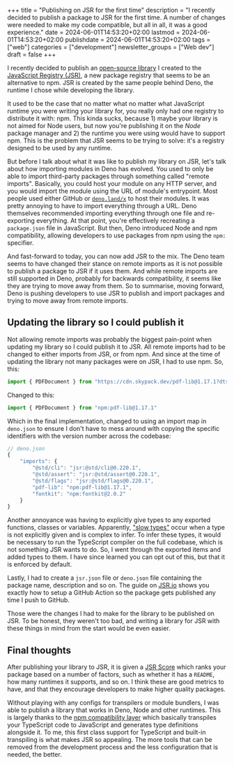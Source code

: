 +++
title = "Publishing on JSR for the first time"
description = "I recently decided to publish a package to JSR for the first time. A number of changes were needed to make my code compatible, but all in all, it was a good experience."
date = 2024-06-01T14:53:20+02:00
lastmod = 2024-06-01T14:53:20+02:00
publishdate = 2024-06-01T14:53:20+02:00
tags = ["web"]
categories = ["development"]
newsletter_groups = ["Web dev"]
draft = false
+++

I recently decided to publish an [open-source library](https://github.com/samjmck/tobcalc) I created to the [JavaScript Registry (JSR)](https://jsr.io), a new package registry that seems to be an alternative to npm. JSR is created by the same people behind Deno, the runtime I chose while developing the library.

It used to be the case that no matter what no matter what JavaScript runtime you were writing your library for, you really only had one registry to distribute it with: npm.  This kinda sucks, because 1) maybe your library is not aimed for Node users, but now you're publishing it on the _Node_ package manager and 2) the runtime you were using would have to support npm. This is the problem that JSR seems to be trying to solve: it's a registry designed to be used by any runtime. 

But before I talk about what it was like to publish my library on JSR, let's talk about how importing modules in Deno has evolved. You used to only be able to import third-party packages through something called "remote imports". Basically, you could host your module on any HTTP server, and you would import the module using the URL of module's entrypoint. Most people used either GitHub or [`deno.land/x`](https://deno.land/x) to host their modules. It was pretty annoying to have to import everything through a URL. Deno themselves recommended importing everything through one file and re-exporting everything. At that point, you're effectively recreating a `package.json` file in JavaScript. But then, Deno introduced Node and npm compatibility, allowing developers to use packages from npm using the `npm:` specifier. 

And fast-forward to today, you can now add JSR to the mix. The Deno team seems to have changed their stance on remote imports as it is not possible to publish a package to JSR if it uses them. And while remote imports are still supported in Deno, probably for backwards compatibility, it seems like they are trying to move away from them. So to summarise, moving forward, Deno is pushing developers to use JSR to publish and import packages and trying to move away from remote imports.

## Updating the library so I could publish it

Not allowing remote imports was probably the biggest pain-point when updating my library so I could publish it to JSR. All remote imports had to be changed to either imports from JSR, or from npm. And since at the time of updating the library not many packages were on JSR, I had to use npm. So, this:

```ts
import { PDFDocument } from "https://cdn.skypack.dev/pdf-lib@1.17.1?dts";
```

Changed to this:

```ts
import { PDFDocument } from "npm:pdf-lib@1.17.1"
```

Which in the final implementation, changed to using an import map in `deno.json` to ensure I don't have to mess around with copying the specific identifiers with the version number across the codebase:

```js
// deno.json
{
    "imports": {
        "@std/cli": "jsr:@std/cli@0.220.1",
        "@std/assert": "jsr:@std/assert@0.220.1",
        "@std/flags": "jsr:@std/flags@0.220.1",
        "pdf-lib": "npm:pdf-lib@1.17.1",
        "fontkit": "npm:fontkit@2.0.2"
    }
}
```

Another annoyance was having to explicitly give types to any exported functions, classes or variables. Apparently, ["slow types"](https://jsr.io/docs/about-slow-types) occur when a type is not explicitly given and is complex to infer. To infer these types, it would be necessary to run the TypeScript compiler on the full codebase, which is not something JSR wants to do. So, I went through the exported items and added types to them. I have since learned you can opt out of this, but that it is enforced by default.

Lastly, I had to create a `jsr.json` file or `deno.json` file containing the package name, description and so on. The guide on [JSR.io](https://jsr.io/docs/publishing-packages) shows you exactly how to setup a GitHub Action so the package gets published any time I push to GitHub.

Those were the changes I had to make for the library to be published on JSR. To be honest, they weren't too bad, and writing a library for JSR with these things in mind from the start would be even easier. 

## Final thoughts

After publishing your library to JSR, it is given a [JSR Score](https://jsr.io/@samjmck/tobcalc-lib/score) which ranks your package based on a number of factors, such as whether it has a `README`, how many runtimes it supports, and so on. I think these are good metrics to have, and that they encourage developers to make higher quality packages. 

Without playing with any configs for transpilers or module bundlers, I was able to publish a library that works in Deno, Node and other runtimes. This is largely thanks to the [npm compatibility layer](https://jsr.io/docs/npm-compatibilit) which basically transpiles your TypeScript code to JavaScript and generates type definitions alongside it. To me, this first class support for TypeScript and built-in transpiling is what makes JSR so appealing. The more tools that can be removed from the development process and the less configuration that is needed, the better.

